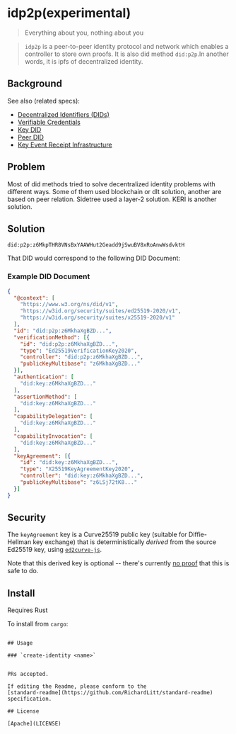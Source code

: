 # idp2p(experimental)

> Everything about you, nothing about you

> `idp2p` is a peer-to-peer identity protocol and network which enables a controller to store own proofs. It is also did method ```did:p2p```.In another words, it is ipfs of decentralized identity.

## Background

See also (related specs):

* [Decentralized Identifiers (DIDs)](https://w3c.github.io/did-core)
* [Verifiable Credentials](https://www.w3.org/TR/vc-data-model/)
* [Key DID](https://github.com/w3c-ccg/did-method-key/)
* [Peer DID](https://identity.foundation/peer-did-method-spec/)
* [Key Event Receipt Infrastructure](https://keri.one//)

## Problem

Most of did methods tried to solve decentralized identity problems with different ways. Some of them used blockchain or dlt solution, another are based on peer relation. Sidetree used a layer-2 solution. KERI is another solution. 

## Solution

```
did:p2p:z6MkpTHR8VNsBxYAAWHut2Geadd9jSwuBV8xRoAnwWsdvktH
```

That DID would correspond to the following DID Document:

### Example DID Document

```json
{
  "@context": [
    "https://www.w3.org/ns/did/v1",
    "https://w3id.org/security/suites/ed25519-2020/v1",
    "https://w3id.org/security/suites/x25519-2020/v1"
  ],
  "id": "did:p2p:z6MkhaXgBZD...",
  "verificationMethod": [{
    "id": "did:p2p:z6MkhaXgBZD...",
    "type": "Ed25519VerificationKey2020",
    "controller": "did:p2p:z6MkhaXgBZD...",
    "publicKeyMultibase": "z6MkhaXgBZD..."
  }],
  "authentication": [
    "did:key:z6MkhaXgBZD..."
  ],
  "assertionMethod": [
    "did:key:z6MkhaXgBZD..."
  ],
  "capabilityDelegation": [
    "did:key:z6MkhaXgBZD..."
  ],
  "capabilityInvocation": [
    "did:key:z6MkhaXgBZD..."
  ],
  "keyAgreement": [{
    "id": "did:key:z6MkhaXgBZD...",
    "type": "X25519KeyAgreementKey2020",
    "controller": "did:key:z6MkhaXgBZD...",
    "publicKeyMultibase": "z6LSj72tK8..."
  }]
}
```

## Security

The `keyAgreement` key is a Curve25519 public key (suitable for
Diffie-Hellman key exchange) that is deterministically _derived_ from the source
Ed25519 key, using  [`ed2curve-js`](https://github.com/dchest/ed2curve-js).

Note that this derived key is optional -- there's currently
[no proof](https://crypto.stackexchange.com/questions/3260/using-same-keypair-for-diffie-hellman-and-signing/3311#3311)
that this is safe to do.

## Install

Requires Rust

To install from `cargo`:

```

## Usage

### `create-identity <name>`


PRs accepted.

If editing the Readme, please conform to the
[standard-readme](https://github.com/RichardLitt/standard-readme) specification.

## License

[Apache](LICENSE) 

